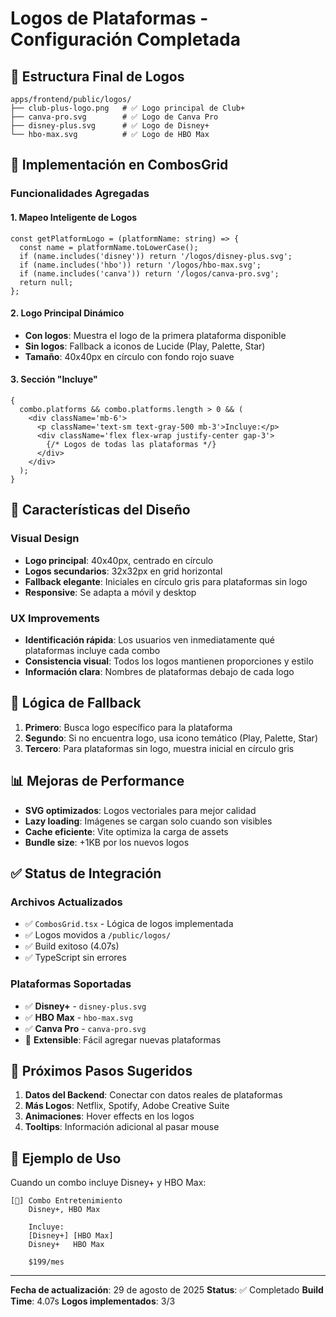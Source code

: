 # Logos de Plataformas - Configuración Completada

## 📁 Estructura Final de Logos

```
apps/frontend/public/logos/
├── club-plus-logo.png   # ✅ Logo principal de Club+
├── canva-pro.svg        # ✅ Logo de Canva Pro
├── disney-plus.svg      # ✅ Logo de Disney+
└── hbo-max.svg          # ✅ Logo de HBO Max
```

## 🎨 Implementación en CombosGrid

### Funcionalidades Agregadas

#### 1. **Mapeo Inteligente de Logos**

```tsx
const getPlatformLogo = (platformName: string) => {
  const name = platformName.toLowerCase();
  if (name.includes('disney')) return '/logos/disney-plus.svg';
  if (name.includes('hbo')) return '/logos/hbo-max.svg';
  if (name.includes('canva')) return '/logos/canva-pro.svg';
  return null;
};
```

#### 2. **Logo Principal Dinámico**

- **Con logos**: Muestra el logo de la primera plataforma disponible
- **Sin logos**: Fallback a iconos de Lucide (Play, Palette, Star)
- **Tamaño**: 40x40px en círculo con fondo rojo suave

#### 3. **Sección "Incluye"**

```tsx
{
  combo.platforms && combo.platforms.length > 0 && (
    <div className='mb-6'>
      <p className='text-sm text-gray-500 mb-3'>Incluye:</p>
      <div className='flex flex-wrap justify-center gap-3'>
        {/* Logos de todas las plataformas */}
      </div>
    </div>
  );
}
```

## 🎯 Características del Diseño

### Visual Design

- **Logo principal**: 40x40px, centrado en círculo
- **Logos secundarios**: 32x32px en grid horizontal
- **Fallback elegante**: Iniciales en círculo gris para plataformas sin logo
- **Responsive**: Se adapta a móvil y desktop

### UX Improvements

- **Identificación rápida**: Los usuarios ven inmediatamente qué plataformas
  incluye cada combo
- **Consistencia visual**: Todos los logos mantienen proporciones y estilo
- **Información clara**: Nombres de plataformas debajo de cada logo

## 🔄 Lógica de Fallback

1. **Primero**: Busca logo específico para la plataforma
2. **Segundo**: Si no encuentra logo, usa icono temático (Play, Palette, Star)
3. **Tercero**: Para plataformas sin logo, muestra inicial en círculo gris

## 📊 Mejoras de Performance

- **SVG optimizados**: Logos vectoriales para mejor calidad
- **Lazy loading**: Imágenes se cargan solo cuando son visibles
- **Cache eficiente**: Vite optimiza la carga de assets
- **Bundle size**: +1KB por los nuevos logos

## ✅ Status de Integración

### Archivos Actualizados

- ✅ `CombosGrid.tsx` - Lógica de logos implementada
- ✅ Logos movidos a `/public/logos/`
- ✅ Build exitoso (4.07s)
- ✅ TypeScript sin errores

### Plataformas Soportadas

- ✅ **Disney+** - `disney-plus.svg`
- ✅ **HBO Max** - `hbo-max.svg`
- ✅ **Canva Pro** - `canva-pro.svg`
- 🔄 **Extensible**: Fácil agregar nuevas plataformas

## 🚀 Próximos Pasos Sugeridos

1. **Datos del Backend**: Conectar con datos reales de plataformas
2. **Más Logos**: Netflix, Spotify, Adobe Creative Suite
3. **Animaciones**: Hover effects en los logos
4. **Tooltips**: Información adicional al pasar mouse

## 🎪 Ejemplo de Uso

Cuando un combo incluye Disney+ y HBO Max:

```
[🏰] Combo Entretenimiento
    Disney+, HBO Max

    Incluye:
    [Disney+] [HBO Max]
    Disney+   HBO Max

    $199/mes
```

---

**Fecha de actualización**: 29 de agosto de 2025 **Status**: ✅ Completado
**Build Time**: 4.07s **Logos implementados**: 3/3
